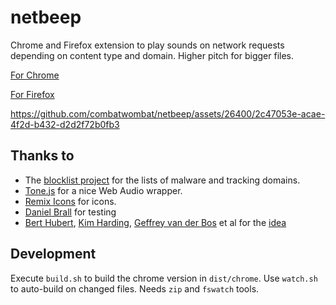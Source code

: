 # netbeep
Chrome and Firefox extension to play sounds on network requests depending on content type and domain. Higher pitch for bigger files.

[For Chrome](https://chromewebstore.google.com/detail/netbeep/hcgpboeddcgldkgimfmcnfloonkccfmi)  

[For Firefox](https://addons.mozilla.org/firefox/addon/netbeep/)

https://github.com/combatwombat/netbeep/assets/26400/2c47053e-acae-4f2d-b432-d2d2f72b0fb3

## Thanks to 
- The [blocklist project](https://github.com/blocklistproject/Lists) for the lists of malware and tracking domains.
- [Tone.js](https://github.com/Tonejs/Tone.js) for a nice Web Audio wrapper.
- [Remix Icons](https://remixicon.com/) for icons.
- [Daniel Brall](https://github.com/Bradan) for testing
- [Bert Hubert](https://fosstodon.org/@bert_hubert), [Kim Harding](https://mastodon.scot/@kim_harding), [Geffrey van der Bos](https://pkm.social/@geffrey) et al for the [idea](https://hachyderm.io/@kim_harding@mastodon.scot/112319625457374955)

## Development

Execute `build.sh` to build the chrome version in `dist/chrome`. Use `watch.sh` to auto-build on changed files. Needs `zip` and `fswatch` tools.
